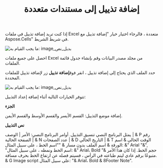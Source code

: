 ﻿---
title: إضافة تذييل إلى مستندات متعددة
type: docs
weight: 80
url: /ar/sharepoint/add-footer-to-multiple-documents/
---
إذا كنت تريد إضافة تذييل في ملفات Excel متعددة ، فالرجاء اختيار خيار "إضافة تذييل مع Aspose.Cells" في شريط الشريط.

![ما يجب القيام به: image_بديل_نص](add-footer-to-multiple-documents_1.png)



احصل على جميع ملفات Excel من مجلد مصدر البيانات وقم بإنشاء جدول قائمة الملفات.

 حدد الملف الذي يحتاج إلى إضافة تذييل ، انقر فوق**إضافة تذييل** زر لإضافة تذييل للملفات المحددة.

![ما يجب القيام به: image_بديل_نص](add-footer-to-multiple-documents_2.png)



تتوفر الخيارات التالية أثناء إضافة إعداد التذييل:

**الجزء**

إضافة موضع التذييل: القسم الأيسر والقسم الأوسط والقسم الأيمن.

**نص التذييل**

يمثل البرنامج النصي تنسيق التذييل. أوامر البرنامج النصي: الأمر | الوصف | & P رقم الصفحة الحالية | & N عدد الصفحات | & D التاريخ الحالي | & T الوقت الحالي & اسم الورقة & اسم الملف بدون مسار & "<FontName>"اسم الخط ، على سبيل المثال: &" Arial "&"<FontName>, <FontStyle>"اسم الخط ونمطه ، على سبيل المثال: &" Arial، Bold "&<FontSize> حجم الخط. إذا كان هذا الأمر متبوعًا برقم عادي ليتم طباعته في الرأس ، فسيتم فصله عن ارتفاع الخط بحرف مسافة. & G Image script على سبيل المثال: "& Arial، Bold & 8Footer Note".
